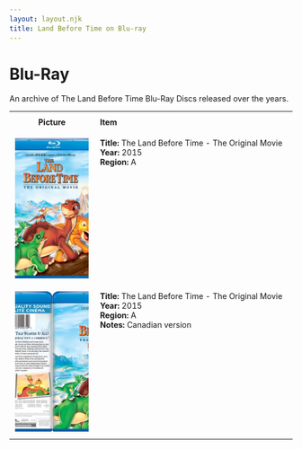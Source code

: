 ```yaml
---
layout: layout.njk
title: Land Before Time on Blu-ray
---
```


# Blu-Ray

An archive of The Land Before Time Blu-Ray Discs released over the years.

<div class="table-wrapper">
  <table>
  <tr>
    <th style="width:20%; vertical-align:top; padding:10px;">
      <strong>Picture</strong>
    </th>
    <th style="text-align: left; padding:10px;">
      <strong>Item</strong>
    </th>
  </tr>
  <tr>
    <td style="width:20%; text-align: center; vertical-align:top; padding:10px;">
      <a href="/images/media/bluray/lbt1-bluray-2015.jpg" data-lightbox="gallery" data-title="The Land Before Time Blu-ray (2015)">
        <img src="/images/media/bluray/lbt1-bluray-2015.jpg" alt="Blu-ray of the first Land Before Time movie"
            style="height:250px; object-fit:cover;" />
      </a>
    </td>
    <td style="vertical-align:top; padding:10px;">
      <strong>Title:</strong> The Land Before Time - The Original Movie<br/>
      <strong>Year:</strong> 2015<br/>
      <strong>Region:</strong> A<br/>
    </td>
  </tr>

  <tr>
    <td style="width:30%; text-align: center; vertical-align:top; padding:10px;">
      <a href="/images/media/bluray/lbt1-bluray-2015-canadian.jpg" data-lightbox="books" data-title="The Land Before Time - The Original Movie">
        <div class="img-box">
          <img src="/images/media/bluray/lbt1-bluray-2015-canadian.jpg" alt="The Land Before Time - The Original Movie" style="height:250px; object-fit:cover;" />
        </div>
      </a>
    </td>
    <td style="vertical-align:top; padding:10px;">
      <strong>Title:</strong> The Land Before Time - The Original Movie<br/>
      <strong>Year:</strong> 2015<br/>
      <strong>Region:</strong> A<br/>
      <strong>Notes:</strong> Canadian version<br/>
    </td>
  </tr>

</table>
</div>